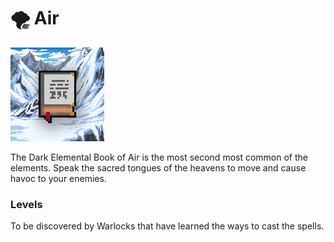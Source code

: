 # 🌪 Air

![Air Book #17191](../../.gitbook/assets/17191.png)

The Dark Elemental Book of Air is the most second most common of the elements. Speak the sacred tongues of the heavens to move and cause havoc to your enemies.

### Levels

To be discovered by Warlocks that have learned the ways to cast the spells.


